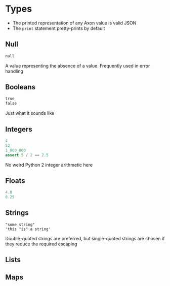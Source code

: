 # Types

- The printed representation of any Axon value is valid JSON
- The `print` statement pretty-prints by default

## Null

```c
null
```

A value representing the absence of a value. Frequently used in error handling

## Booleans

```python
true
false
```

Just what it sounds like

## Integers

```python
4
52
1_000_000
assert 5 / 2 == 2.5
```

No weird Python 2 integer arithmetic here

## Floats

```python
4.0
0.25
```

## Strings

```
"some string"
'this "is" a string'
```

Double-quoted strings are preferred, but single-quoted strings are chosen if they reduce the required escaping

## Lists

## Maps
